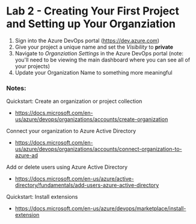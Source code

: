 # Lab 2 - Creating Your First Project and Setting up Your Organziation

1. Sign into the Azure DevOps portal (https://dev.azure.com)
2. Give your project a unique name and set the *Visibility* to **private**
3. Navigate to *Organziation Settings* in the Azure DevOps portal (note: you'll need to be viewing the main dashboard where you can see all of your projects)
4. Update your Organization Name to something more meaningful

### Notes:

Quickstart: Create an organization or project collection
* https://docs.microsoft.com/en-us/azure/devops/organizations/accounts/create-organization

Connect your organization to Azure Active Directory
* https://docs.microsoft.com/en-us/azure/devops/organizations/accounts/connect-organization-to-azure-ad

Add or delete users using Azure Active Directory
* https://docs.microsoft.com/en-us/azure/active-directory/fundamentals/add-users-azure-active-directory

Quickstart: Install extensions
* https://docs.microsoft.com/en-us/azure/devops/marketplace/install-extension
